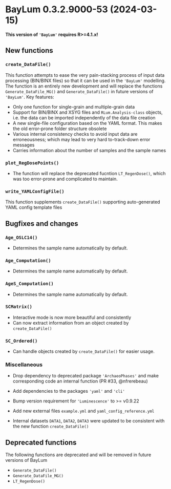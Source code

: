 




<!-- NEWS.md was auto-generated by NEWS.Rmd. Please DO NOT edit by hand!-->

# BayLum 0.3.2.9000-53 (2024-03-15)

**This version of `'BayLum'` requires R\>=4.1.x!**

## New functions

### `create_DataFile()`

This function attempts to ease the very pain-stacking process of input
data processing (BIN/BINX files) so that it can be used in the
`'BayLum'` modelling. The function is an entirely new development and
will replace the functions `Generate_DataFile_MG()` and
`Generate_DataFile()` in future versions of `'BayLum'`. Key features:

- Only one function for single-grain and multiple-grain data
- Support for BIN/BINX and XSYG files and `RLum.Analysis-class` objects,
  i.e. the data can be imported independently of the data file creation
- A new single-file configuration based on the YAML format. This makes
  the old error-prone folder structure obsolete
- Various internal consistency checks to avoid input data are
  erroneousness; which may lead to very hard to-track-down error
  messages
- Carries information about the number of samples and the sample names

### `plot_RegDosePoints()`

- The function will replace the deprecated fucntion `LT_RegenDose()`,
  which was too error-prone and complicated to maintain.

### `write_YAMLConfigFile()`

This function supplements `create_DataFile()` supporting auto-generated
YAML config template files

## Bugfixes and changes

### `Age_OSLC14()`

- Determines the sample name automatically by default.

### `Age_Computation()`

- Determines the sample name automatically by default.

### `AgeS_Computation()`

- Determines the sample name automatically by default.

### `SCMatrix()`

- Interactive mode is now more beautiful and consistently
- Can now extract information from an object created by
  `create_DataFile()`

### `SC_Ordered()`

- Can handle objects created by `create_DataFile()` for easier usage.

### Miscellaneous

- Drop dependency to deprecated package `'ArchaeoPhases'` and make
  corresponding code an internal function (PR \#33, @nfrerebeau)

- Add dependencies to the packages `'yaml'` and `'cli'`

- Bump version requirement for `'Luminescence'` to \>= v0.9.22

- Add new external files `example.yml` and `yaml_config_reference.yml`

- Internal datasets `DATA1`, `DATA2`, `DATA3` were updated to be
  consistent with the new function `create_DataFile()`

## Deprecated functions

The following functions are deprecated and will be removed in future
versions of BayLum

- `Generate_DataFile()`
- `Generate_DataFile_MG()`
- `LT_RegenDose()`
